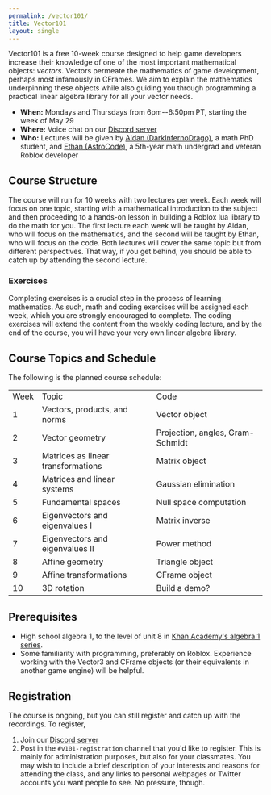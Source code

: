 ```yaml
---
permalink: /vector101/
title: Vector101
layout: single
---
```


Vector101 is a free 10-week course designed to help game developers increase their knowledge of one of the most important mathematical objects: *vectors*. Vectors permeate the mathematics of game development, perhaps most infamously in CFrames. We aim to explain the mathematics underpinning these objects while also guiding you through programming a practical linear algebra library for all your vector needs.

* **When:** Mondays and Thursdays from 6pm--6:50pm PT, starting the week of May 29
* **Where:** Voice chat on our [Discord server](https://discord.gg/Mpy5MwqeWc)
* **Who:** Lectures will be given by [Aidan (DarkInfernoDrago)](https://aidan-epperly.github.io/), a math PhD student, and [Ethan (AstroCode)](https://ecurtiss.dev), a 5th-year math undergrad and veteran Roblox developer

## Course Structure

The course will run for 10 weeks with two lectures per week. Each week will focus on one topic, starting with a mathematical introduction to the subject and then proceeding to a hands-on lesson in building a Roblox lua library to do the math for you. The first lecture each week will be taught by Aidan, who will focus on the mathematics, and the second will be taught by Ethan, who will focus on the code. Both lectures will cover the same topic but from different perspectives. That way, if you get behind, you should be able to catch up by attending the second lecture.


### Exercises
Completing exercises is a crucial step in the process of learning mathematics. As such, math and coding exercises will be assigned each week, which you are strongly encouraged to complete. The coding exercises will extend the content from the weekly coding lecture, and by the end of the course, you will have your very own linear algebra library.

## Course Topics and Schedule

The following is the planned course schedule:
<table>
	<tr>
		<td>Week</td>
		<td>Topic</td>
		<td>Code</td>
	</tr>
	<tr>
		<td>1</td>
		<td>Vectors, products, and norms</td>
		<td>Vector object</td>
	</tr>
	<tr>
		<td>2</td>
		<td>Vector geometry</td>
		<td>Projection, angles, Gram-Schmidt</td>
	</tr>
	<tr>
		<td>3</td>
		<td>Matrices as linear transformations</td>
		<td>Matrix object</td>
	</tr>
	<tr>
		<td>4</td>
		<td>Matrices and linear systems</td>
		<td>Gaussian elimination</td>
	</tr>
	<tr>
		<td>5</td>
		<td>Fundamental spaces</td>
		<td>Null space computation</td>
	</tr>
	<tr>
		<td>6</td>
		<td>Eigenvectors and eigenvalues I</td>
		<td>Matrix inverse</td>
	</tr>
	<tr>
		<td>7</td>
		<td>Eigenvectors and eigenvalues II</td>
		<td>Power method</td>
	</tr>
	<tr>
		<td>8</td>
		<td>Affine geometry</td>
		<td>Triangle object</td>
	</tr>
	<tr>
		<td>9</td>
		<td>Affine transformations</td>
		<td>CFrame object</td>
	</tr>
	<tr>
		<td>10</td>
		<td>3D rotation</td>
		<td>Build a demo?</td>
	</tr>
</table>

## Prerequisites

* High school algebra 1, to the level of unit 8 in [Khan Academy's algebra 1 series](https://www.khanacademy.org/math/algebra).
* Some familiarity with programming, preferably on Roblox. Experience working with the Vector3 and CFrame objects (or their equivalents in another game engine) will be helpful.

## Registration

The course is ongoing, but you can still register and catch up with the recordings. To register,
1. Join our [Discord server](https://discord.gg/Mpy5MwqeWc)
2. Post in the `#v101-registration` channel that you'd like to register. This is mainly for administration purposes, but also for your classmates. You may wish to include a brief description of your interests and reasons for attending the class, and any links to personal webpages or Twitter accounts you want people to see. No pressure, though.
